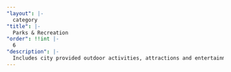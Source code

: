 ```yaml
---
"layout": |-
  category
"title": |-
  Parks & Recreation
"order": !!int |-
  6
"description": |-
  Includes city provided outdoor activities, attractions and entertainment
---
```

